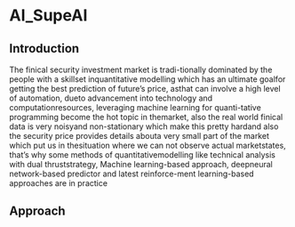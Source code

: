 # AI_SupeAI
## Introduction
The  finical  security  investment  market  is  tradi-tionally  dominated  by  the  people  with  a  skillset  inquantitative  modelling  which  has  an  ultimate  goalfor  getting  the  best  prediction  of  future’s  price,  asthat  can  involve  a  high  level  of  automation,  dueto  advancement  into  technology  and  computationresources,  leveraging  machine  learning  for  quanti-tative  programming  become  the  hot  topic  in  themarket, also the real world finical data is very noisyand  non-stationary  which  make  this  pretty  hardand  also  the  security  price  provides  details  abouta very small part of the market which put us in thesituation  where  we  can  not  observe  actual  marketstates,  that’s  why  some  methods  of  quantitativemodelling  like  technical  analysis  with  dual  thruststrategy,  Machine  learning-based  approach,  deepneural network-based predictor and latest reinforce-ment learning-based approaches are in practice
## Approach

  
